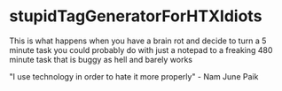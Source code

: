 # stupidTagGeneratorForHTXIdiots
This is what happens when you have a brain rot and decide to turn a 5 minute task you could probably do with just a notepad to a freaking 480 minute task that is buggy as hell and barely works

"I use technology in order to hate it more properly" - Nam June Paik 
